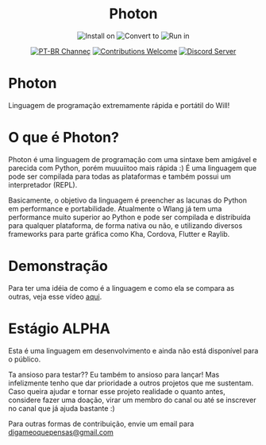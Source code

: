 <h1 align="center">Photon</h1>

<p align="center"><img src="https://img.shields.io/badge/Instalando%20no-linux%20%7C%20mac-informational" alt="Install on">
<img src="https://img.shields.io/badge/Convertendo%20para-python%20%7C%20c%20%7C%20d%20%7C%20dart%20%7C%20haxe%20%7C%20javascript-blue" alt="Convert to">
<img src="https://img.shields.io/badge/Rodando-em%20tudo-success" alt="Run in"></p>

<p align="center"><a href="https://www.youtube.com/channel/UCjxrE6D_P9X_HnSW2mpw1BQ"><img src="https://img.shields.io/youtube/channel/subscribers/UCjxrE6D_P9X_HnSW2mpw1BQ?label=HashLDash&style=social" alt="PT-BR Channeç"></a>
<a href="https://github.com/HashLDash/Photon/issues"><img src="https://img.shields.io/badge/Contribui%C3%A7%C3%B5es-Bem%C2%ACVindo-brightgreen.svg" alt="Contributions Welcome"></a>
<a href="https://discord.gg/GdgAVEuY92"><img src="https://img.shields.io/discord/832730262281650217?color=%237289d9&label=chat&logo=discord&logoColor=%237289d9" alt="Discord Server"></a></p>



# Photon
Linguagem de programação extremamente rápida e portátil do Will!

# O que é Photon?

Photon é uma linguagem de programação com uma sintaxe bem amigável e parecida com Python, porém muuuiitoo mais rápida :)
É uma linguagem que pode ser compilada para todas as plataformas e também possui um interpretador (REPL).

Basicamente, o objetivo da linguagem é preencher as lacunas do Python em performance e portabilidade. Atualmente o Wlang já tem uma performance muito superior ao Python e pode ser compilada e distribuída para qualquer plataforma, de forma nativa ou não, e utilizando diversos frameworks para parte gráfica como Kha, Cordova, Flutter e Raylib.

# Demonstração

Para ter uma idéia de como é a linguagem e como ela se compara as outras, veja esse vídeo [aqui](https://www.youtube.com/watch?v=_8xtTyCTPXI).

# Estágio ALPHA

Esta é uma linguagem em desenvolvimento e ainda não está disponível para o público.

Ta ansioso para testar?? Eu também to ansioso para lançar! Mas infelizmente tenho que dar prioridade a outros projetos que me sustentam. Caso queira ajudar e tornar esse projeto realidade o quanto antes, considere fazer uma doação, virar um membro do canal ou até se inscrever no canal que já ajuda bastante :)

Para outras formas de contribuição, envie um email para digameoquepensas@gmail.com
